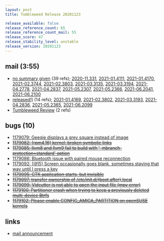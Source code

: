 ```yaml
---
layout: post
title: Tumbleweed Release 20201123

release_available: false
release_reference_count: 65
release_reference_count_mail: 55
release_score: 47
release_stability_level: unstable
release_version: 20201123
---
```


## mail (3:55)

- [no summary given](https://github.com/boombatower/tumbleweed-review/issues/10) (39 refs); [2020-11.331](https://github.com/boombatower/tumbleweed-review/issues/10), [2021-01.4111](https://github.com/boombatower/tumbleweed-review/issues/10), [2021-01.4170](https://github.com/boombatower/tumbleweed-review/issues/10), [2021-02.3744](https://github.com/boombatower/tumbleweed-review/issues/10), [2021-02.3803](https://github.com/boombatower/tumbleweed-review/issues/10), [2021-03.3135](https://github.com/boombatower/tumbleweed-review/issues/10), [2021-03.3194](https://github.com/boombatower/tumbleweed-review/issues/10), [2021-04.2778](https://github.com/boombatower/tumbleweed-review/issues/10), [2021-04.2837](https://github.com/boombatower/tumbleweed-review/issues/10), [2021-05.2307](https://github.com/boombatower/tumbleweed-review/issues/10), [2021-05.2366](https://github.com/boombatower/tumbleweed-review/issues/10), [2021-06.2041](https://github.com/boombatower/tumbleweed-review/issues/10), [2021-06.2100](https://github.com/boombatower/tumbleweed-review/issues/10)
- [released!)](https://github.com/boombatower/tumbleweed-review/issues/10) (14 refs); [2021-01.4169](https://github.com/boombatower/tumbleweed-review/issues/10), [2021-02.3802](https://github.com/boombatower/tumbleweed-review/issues/10), [2021-03.3193](https://github.com/boombatower/tumbleweed-review/issues/10), [2021-04.2836](https://github.com/boombatower/tumbleweed-review/issues/10), [2021-05.2365](https://github.com/boombatower/tumbleweed-review/issues/10), [2021-06.2099](https://github.com/boombatower/tumbleweed-review/issues/10)
- [Tumbleweed Review](https://github.com/boombatower/tumbleweed-review/issues/10) (2 refs)

## bugs (10)

<!--more-->

- [1179079: Geeqie displays a grey square instead of image](https://bugzilla.opensuse.org/show_bug.cgi?id=1179079)
- ~~[1179082: \[rpm4.16\] kernel: broken symbolic links](https://bugzilla.opensuse.org/show_bug.cgi?id=1179082)~~
- ~~[1179085: llvm8 and llvm9 fail to build with '-mbranch-protection=standard' option](https://bugzilla.opensuse.org/show_bug.cgi?id=1179085)~~
- [1179086: Bluetooth issue with paired mouse reconnection](https://bugzilla.opensuse.org/show_bug.cgi?id=1179086)
- [1179092: \[i915\] Screen occasionally goes blank, sometimes staying that way until I press a key](https://bugzilla.opensuse.org/show_bug.cgi?id=1179092)
- ~~[1179095: GTK application starts, but invisible](https://bugzilla.opensuse.org/show_bug.cgi?id=1179095)~~
- ~~[1179097: transfer ownership of /etc/init.d/{boot,after}.local](https://bugzilla.opensuse.org/show_bug.cgi?id=1179097)~~
- ~~[1179099: Vidcutter is not able to open the input file (mpv error)](https://bugzilla.opensuse.org/show_bug.cgi?id=1179099)~~
- ~~[1179100: Partitioner crash when trying to keep a previously deleted multi-device Btrfs](https://bugzilla.opensuse.org/show_bug.cgi?id=1179100)~~
- ~~[1179102: Please enable CONFIG_AMIGA_PARTITION on openSUSE kernels](https://bugzilla.opensuse.org/show_bug.cgi?id=1179102)~~



## links

- [mail announcement](https://github.com/boombatower/tumbleweed-review/issues/10)
